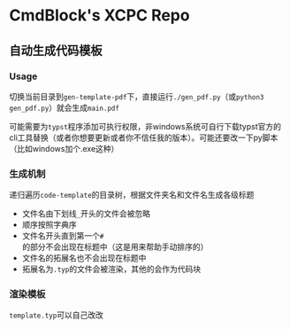 # CmdBlock's XCPC Repo

## 自动生成代码模板

### Usage
切换当前目录到`gen-template-pdf`下，直接运行`./gen_pdf.py`（或`python3 gen_pdf.py`）就会生成`main.pdf`

可能需要为`typst`程序添加可执行权限，非windows系统可自行下载typst官方的cli工具替换（或者你想要更新或者你不信任我的版本）。可能还要改一下py脚本（比如windows加个.exe这种）

### 生成机制
递归遍历`code-template`的目录树，根据文件夹名和文件名生成各级标题
- 文件名由下划线`_`开头的文件会被忽略
- 顺序按照字典序
- 文件名开头直到第一个`#`的部分不会出现在标题中（这是用来帮助手动排序的）
- 文件名的拓展名也不会出现在标题中
- 拓展名为`.typ`的文件会被渲染，其他的会作为代码块

### 渲染模板
`template.typ`可以自己改改
